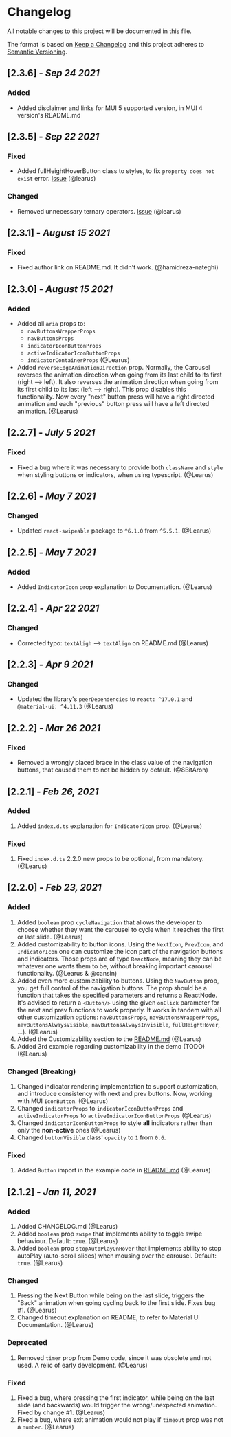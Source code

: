 # Changelog

All notable changes to this project will be documented in this file.

The format is based on [Keep a Changelog][Keep a Changelog] and this project adheres to [Semantic Versioning][Semantic Versioning].

## [2.3.6] - *Sep 24 2021*

### Added

- Added disclaimer and links for MUI 5 supported version, in MUI 4 version's README.md

## [2.3.5] - *Sep 22 2021*

### Fixed

- Added fullHeightHoverButton class to styles, to fix `property does not exist` error. [Issue](https://github.com/Learus/react-material-ui-carousel/issues/110) (@learus)

### Changed

- Removed unnecessary ternary operators. [Issue](https://github.com/Learus/react-material-ui-carousel/issues/111) (@learus)

## [2.3.1] - *August 15 2021*

### Fixed

- Fixed author link on README.md. It didn't work. (@hamidreza-nateghi)

## [2.3.0] - *August 15 2021*

### Added

- Added all `aria` props to:
  - `navButtonsWrapperProps`
  - `navButtonsProps`
  - `indicatorIconButtonProps`
  - `activeIndicatorIconButtonProps`
  - `indicatorContainerProps` (@Learus)
- Added `reverseEdgeAnimationDirection` prop. Normally, the Carousel reverses the animation direction when going from its last child to its first (right --> left). It also reverses the animation direction when going from its first child to its last (left --> right). This prop disables this functionality.
  Now every "next" button press will have a right directed animation and each "previous" button press will have a left directed animation. (@Learus)

## [2.2.7] - *July 5 2021*

### Fixed

- Fixed a bug where it was necessary to provide both `className` and `style` when styling buttons or indicators, when using typescript. (@Learus)

## [2.2.6] - *May 7 2021*

### Changed

- Updated `react-swipeable` package to `^6.1.0` from `^5.5.1`. (@Learus)

## [2.2.5] - *May 7 2021*

### Added

- Added `IndicatorIcon` prop explanation to Documentation. (@Learus)

## [2.2.4] - *Apr 22 2021*

### Changed

- Corrected typo: `textAligh` --> `textAlign` on README.md (@Learus)

## [2.2.3] - *Apr 9 2021*

### Changed

- Updated the library's `peerDependencies` to `react: ^17.0.1` and `@material-ui: ^4.11.3` (@Learus)

## [2.2.2] - *Mar 26 2021*

### Fixed

- Removed a wrongly placed brace in the class value of the navigation buttons, that caused them to not be hidden by default. (@8BitAron)

## [2.2.1] - *Feb 26, 2021*

### Added

1. Added `index.d.ts` explanation for `IndicatorIcon` prop. (@Learus)

### Fixed

1. Fixed `index.d.ts` 2.2.0 new props to be optional, from mandatory. (@Learus)

## [2.2.0] - *Feb 23, 2021*

### Added

1. Added `boolean` prop `cycleNavigation` that allows the developer to choose whether they want the carousel to cycle when it reaches the first or last slide. (@Learus)
2. Added customizability to button icons. Using the `NextIcon`, `PrevIcon`, and `IndicatorIcon` one can customize the icon part of the navigation buttons and indicators. Those props are of type `ReactNode`, meaning they can be whatever one wants them to be, without breaking important carousel functionality. (@Learus & @cansin)
3. Added even more customizability to buttons. Using the `NavButton` prop, you get full control of the navigation buttons. The prop should be a function that takes the specified parameters and returns a ReactNode. It's advised to return a `<Button/>` using the given `onClick` parameter for the next and prev functions to work properly. It works in tandem with all other customization options: `navButtonsProps`, `navButtonsWrapperProps`, `navButtonsAlwaysVisible`, `navButtonsAlwaysInvisible`, `fullHeightHover`, ...). (@Learus)
4. Added the Customizability section to the [README.md](README.md) (@Learus)
5. Added 3rd example regarding customizability in the demo (TODO) (@Learus)

### Changed (Breaking)

1. Changed indicator rendering implementation to support customization, and introduce consistency with next and prev buttons. Now, working with MUI `IconButton`. (@Learus)
2. Changed `indicatorProps` to `indicatorIconButtonProps` and `activeIndicatorProps` to `activeIndicatorIconButtonProps` (@Learus)
3. Changed `indicatorIconButtonProps` to style **all** indicators rather than only the **non-active** ones (@Learus)
4. Changed `buttonVisible` class' `opacity` to `1` from `0.6`.

### Fixed

1. Added `Button` import in the example code in [README.md](README.md) (@Learus)

## [2.1.2] - *Jan 11, 2021*

### Added

1. Added CHANGELOG.md (@Learus)
2. Added `boolean` prop `swipe` that implements ability to toggle swipe behaviour. Default: `true`. (@Learus)
3. Added `boolean` prop `stopAutoPlayOnHover` that implements ability to stop autoPlay (auto-scroll slides) when mousing over the carousel. Default: `true`. (@Learus)

### Changed

1. Pressing the Next Button while being on the last slide, triggers the "Back" animation when going cycling back to the first slide. Fixes bug #1. (@Learus)
2. Changed timeout explanation on README, to refer to Material UI Documentation. (@Learus)

### Deprecated

1. Removed `timer` prop from Demo code, since it was obsolete and not used. A relic of early development. (@Learus)

### Fixed

1. Fixed a bug, where pressing the first indicator, while being on the last slide (and backwards) would trigger the wrong/unexpected animation. Fixed by change #1. (@Learus)
2. Fixed a bug, where exit animation would not play if `timeout` prop was not a `number`. (@Learus)

<!-- Links -->

<!-- Versions -->

[Keep a Changelog]: https://keepachangelog.com/
[Semantic Versioning]: https://semver.org/
[0.0.2]: https://github.com/Author/Repository/compare/v0.0.1..v0.0.2
[0.0.1]: https://github.com/Author/Repository/releases/v0.0.1
